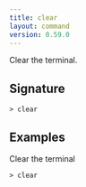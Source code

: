```yaml
---
title: clear
layout: command
version: 0.59.0
---
```


Clear the terminal.

## Signature

```> clear ```

## Examples

Clear the terminal
```shell
> clear
```

